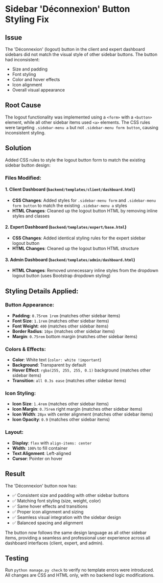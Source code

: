 # Sidebar 'Déconnexion' Button Styling Fix

## Issue
The 'Déconnexion' (logout) button in the client and expert dashboard sidebars did not match the visual style of other sidebar buttons. The button had inconsistent:
- Size and padding
- Font styling 
- Color and hover effects
- Icon alignment
- Overall visual appearance

## Root Cause
The logout functionality was implemented using a `<form>` with a `<button>` element, while all other sidebar items used `<a>` elements. The CSS rules were targeting `.sidebar-menu a` but not `.sidebar-menu form button`, causing inconsistent styling.

## Solution
Added CSS rules to style the logout button form to match the existing sidebar button design:

### Files Modified:

#### 1. Client Dashboard (`backend/templates/client/dashboard.html`)
- **CSS Changes**: Added styles for `.sidebar-menu form` and `.sidebar-menu form button` to match the existing `.sidebar-menu a` styles
- **HTML Changes**: Cleaned up the logout button HTML by removing inline styles and classes

#### 2. Expert Dashboard (`backend/templates/expert/base.html`) 
- **CSS Changes**: Added identical styling rules for the expert sidebar logout button
- **HTML Changes**: Cleaned up the logout button HTML structure

#### 3. Admin Dashboard (`backend/templates/admin/dashboard.html`)
- **HTML Changes**: Removed unnecessary inline styles from the dropdown logout button (uses Bootstrap dropdown styling)

## Styling Details Applied:

### Button Appearance:
- **Padding**: `0.75rem 1rem` (matches other sidebar items)
- **Font Size**: `1.1rem` (matches other sidebar items)
- **Font Weight**: `400` (matches other sidebar items)
- **Border Radius**: `10px` (matches other sidebar items)
- **Margin**: `0.75rem` bottom margin (matches other sidebar items)

### Colors & Effects:
- **Color**: White text (`color: white !important`)
- **Background**: Transparent by default
- **Hover Effect**: `rgba(255, 255, 255, 0.1)` background (matches other sidebar items)
- **Transition**: `all 0.3s ease` (matches other sidebar items)

### Icon Styling:
- **Icon Size**: `1.4rem` (matches other sidebar items)
- **Icon Margin**: `0.75rem` right margin (matches other sidebar items)
- **Icon Width**: `28px` with center alignment (matches other sidebar items)
- **Icon Opacity**: `0.9` (matches other sidebar items)

### Layout:
- **Display**: `flex` with `align-items: center`
- **Width**: `100%` to fill container
- **Text Alignment**: Left-aligned
- **Cursor**: Pointer on hover

## Result
The 'Déconnexion' button now has:
- ✅ Consistent size and padding with other sidebar buttons
- ✅ Matching font styling (size, weight, color)
- ✅ Same hover effects and transitions
- ✅ Proper icon alignment and sizing
- ✅ Seamless visual integration with the sidebar design
- ✅ Balanced spacing and alignment

The button now follows the same design language as all other sidebar items, providing a seamless and professional user experience across all dashboard interfaces (client, expert, and admin).

## Testing
Run `python manage.py check` to verify no template errors were introduced. All changes are CSS and HTML only, with no backend logic modifications.
